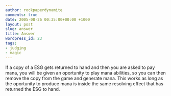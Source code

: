 ```yaml
---
author: rockpaperdynamite
comments: true
date: 2005-08-26 00:35:00+00:00 +1000
layout: post
slug: answer
title: Answer
wordpress_id: 23
tags:
- judging
- magic
---
```


If a copy of a ESG gets returned to hand and then you are asked to pay mana, you will be given an oportunity to play mana abilities, so you can then remove the copy from the game and generate mana.  This works as long as the oportunity to produce mana is inside the same resolving effect that has returned the ESG to hand.




